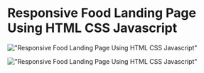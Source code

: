 # Responsive Food Landing Page Using HTML CSS Javascript


!["Responsive Food Landing Page Using HTML CSS Javascript"](https://raw.githubusercontent.com/trananhtuat/responsive-animate-food-landing-page/main/banner.png "Responsive Food Landing Page Using HTML CSS Javascript")

!["Responsive Food Landing Page Using HTML CSS Javascript"](https://raw.githubusercontent.com/trananhtuat/responsive-animate-food-landing-page/main/screencapture-file-D-projectsv2-food-landing-page-index-html-2020-11-19-15_09_23.png "Responsive Food Landing Page Using HTML CSS Javascript")
